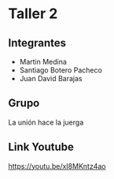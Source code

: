 # Taller 2

## Integrantes
- Martin Medina
- Santiago Botero Pacheco
- Juan David Barajas

## Grupo
La unión hace la juerga

## Link Youtube
https://youtu.be/xI8MKntz4ao
